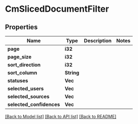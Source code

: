 # CmSlicedDocumentFilter

## Properties

Name | Type | Description | Notes
------------ | ------------- | ------------- | -------------
**page** | **i32** |  | 
**page_size** | **i32** |  | 
**sort_direction** | **i32** |  | 
**sort_column** | **String** |  | 
**statuses** | **Vec<String>** |  | 
**selected_users** | **Vec<String>** |  | 
**selected_sources** | **Vec<String>** |  | 
**selected_confidences** | **Vec<String>** |  | 

[[Back to Model list]](../README.md#documentation-for-models) [[Back to API list]](../README.md#documentation-for-api-endpoints) [[Back to README]](../README.md)


